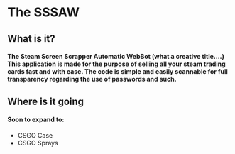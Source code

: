 # The SSSAW
## What is it?
#### The Steam Screen Scrapper Automatic WebBot (what a creative title....) This application is made for the purpose of selling all your steam trading cards fast and with ease. The code is simple and easily scannable for full transparency regarding the use of passwords and such.
## Where is it going
#### Soon to expand to: 
* CSGO Case
* CSGO Sprays

